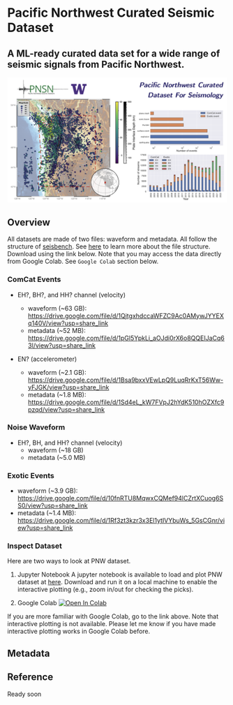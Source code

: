 # Pacific Northwest Curated Seismic Dataset
## A ML-ready curated data set for a wide range of seismic signals from Pacific Northwest.

![map](./figures/README_overview.png)

## Overview
All datasets are made of two files: waveform and metadata. All follow the structure of [seisbench](https://seisbench.readthedocs.io/en/latest/). See [here](https://seisbench.readthedocs.io/en/latest/pages/data_format.html) to learn more about the  file structure. Download using the link below. Note that you may access the data directly from Google Colab. See `Google Colab` section below.

### ComCat Events
- EH?, BH?, and HH? channel (velocity)
  - waveform (~63 GB): https://drive.google.com/file/d/1QjtgxhdccaWFZC9Ac0AMywJYYEXq140V/view?usp=share_link
  - metadata (~52 MB): https://drive.google.com/file/d/1pGl5YpkLi_aOJdi0rX6o8QQEIJaCq63l/view?usp=share_link

- EN? (accelerometer)
  - waveform (~2.1 GB): https://drive.google.com/file/d/1Bsa9bxxVEwLpQ9LuqRrKxT56Ww-yFJGK/view?usp=share_link
  - metadata (~1.8 MB): https://drive.google.com/file/d/1Sd4eL_kW7FVpJ2hYdK510hOZXfc9pzqd/view?usp=share_link

### Noise Waveform
- EH?, BH, and HH? channel (velocity)
  - waveform (~18 GB)
  - metadata (~5.0 MB)
  
### Exotic Events
  - waveform (~3.9 GB): https://drive.google.com/file/d/10fnRTU8MqwxCQMef94lCZrtXCuog6SS0/view?usp=share_link
  - metadata (~1.4 MB): https://drive.google.com/file/d/1Rf3zt3kzr3x3El1ytIVYbuWs_5GsCGnr/view?usp=share_link

### Inspect Dataset
Here are two ways to look at PNW dataset. 
1. Jupyter Notebook
A jupyter notebook is available to load and plot PNW dataset at [here](./notebooks/inspect_pnw_dataset.ipynb). Download and run it on a local machine to enable the interactive plotting (e.g., zoom in/out for checking the picks).

2. Google Colab
[![Open In Colab](https://colab.research.google.com/assets/colab-badge.svg)](https://colab.research.google.com/drive/1z6Ls_cj5cHu0ml_9DK3ExIm3b4EcNsg8?usp=sharing)

If you are more familiar with Google Colab, go to the link above. Note that interactive plotting is not available. Please let me know if you have made interactive plotting works in Google Colab before.

## Metadata


## Reference
Ready soon
